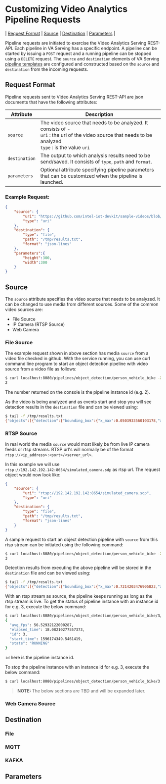 # Customizing Video Analytics Pipeline Requests
| [Request Format](#request-format) | [Source](#source) | [Destination](#destination) | [Parameters](#parameters) | 

Pipeline requests are initiated to exercise the Video Analytics Serving REST-API. Each pipeline in VA Serving has a specific endpoint. A pipeline can be started by issuing a `POST` request and a running pipeline can be stopped using a `DELETE` request. The `source` and `destination` elements of VA Serving [pipeline templates](./defining_pipelines.md#pipeline_templates) are configured and constructed based on the `source` and `destination` from the incoming requests.

## Request Format
Pipeline requests sent to Video Analytics Serving REST-API are json documents that have the following attributes:

|Attribute | Description |
|---------|-----|
|`source`|The video source that needs to be analyzed. It consists of - <br> 	`uri` : the uri of the video source that needs to be analyzed <br> 	`type` : is the value `uri` |
|`destination`|The output to which analysis results need to be send/saved. It consists of `type`, `path` and `format`. |
|`parameters`|Optional attribute specifying pipeline parameters that can be customized when the pipeline is launched.|

### Example Request:
```json
{
	"source": {
		"uri": "https://github.com/intel-iot-devkit/sample-videos/blob/master/person-bicycle-car-detection.mp4?raw=true",
		"type": "uri"
	},
	"destination": {
		"type": "file",
		"path": "/tmp/results.txt",
		"format": "json-lines"
	},
	"parameters":{
		"height":300,
		"width":300
	}
}
```

## Source

The `source` attribute specifies the video source that needs to be analyzed. It can be changed to use media from different sources. 
Some of the common video sources are: 
* File Source
* IP Camera (RTSP Source)
* Web Camera

### File Source
The example request shown in above section has media `source` from a video file checked in github. With the service running, you can use curl command line program to start an object detection pipeline with video source from a video file as follows:
```bash
$ curl localhost:8080/pipelines/object_detection/person_vehicle_bike -X POST -H 'Content-Type: application/json' -d '{ "source": { "uri": "https://github.com/intel-iot-devkit/sample-videos/blob/master/person-bicycle-car-detection.mp4?raw=true", "type": "uri" }, "destination": { "type": "file", "path": "/tmp/results.txt", "format":"json-lines"}}'
2
```
The number returned on the console is the pipeline instance id (e.g. 2).

As the video is being analyzed and as events start and stop you will see detection results in the `destination` file and can be viewed using:

```bash
$ tail -f /tmp/results.txt
{"objects":[{"detection":{"bounding_box":{"x_max":0.0503933560103178,"x_min":0.0,"y_max":0.34233352541923523,"y_min":0.14351698756217957},"confidence":0.6430817246437073,"label":"vehicle","label_id":2},"h":86,"roi_type":"vehicle","w":39,"x":0,"y":62}],"resolution":{"height":432,"width":768},"source":"https://github.com/intel-iot-devkit/sample-videos/blob/master/person-bicycle-car-detection.mp4?raw=true","timestamp":49250000000}
```

### RTSP Source
In real world the media `source` would most likely be from live IP camera feeds or rtsp streams. RTSP url's will normally be of the format `rtsp://<ip_address>:<port>/<server_url>`. 

In this example we will use `rtsp://192.142.192.142:8654/simulated_camera.sdp` as rtsp url. The request object would now look like:
```json
{
	"source": {
		"uri": "rtsp://192.142.192.142:8654/simulated_camera.sdp",
		"type": "uri"
	},
	"destination": {
		"type": "file",
		"path": "/tmp/results.txt",
		"format": "json-lines"
	}
}
```
A sample request to start an object detection pipeline with `source` from this rtsp stream can be initiated using the following command:
```bash
$ curl localhost:8080/pipelines/object_detection/person_vehicle_bike -X POST -H 'Content-Type: application/json' -d '{ "source": { "uri": "rtsp://192.142.192.142:8654/simulated_camera.sdp", "type": "uri" }, "destination": { "type": "file", "path": "/tmp/results.txt", "format":"json-lines"}}'
3
```

Detection results from executing the above pipeline will be stored in the `destination` file and can be viewed using:
```bash
$ tail -f /tmp/results.txt
{"objects":[{"detection":{"bounding_box":{"x_max":0.7214203476905823,"x_min":0.5804712176322937,"y_max":0.7988698482513428,"y_min":0.5221277475357056},"confidence":0.5024334192276001,"label":"tvmonitor","label_id":20},"h":299,"roi_type":"tvmonitor","w":271,"x":1115,"y":564}],"resolution":{"height":1080,"width":1920},"source":"rtsp://192.142.192.142:8654/simulated_camera.sdp","timestamp":424246323158}
```

With an rtsp stream as source, the pipeline keeps running as long as the rtsp stream is live. 
To get the status of pipeline instance with an instance id for e.g. 3, execute the below command:
```bash
$ curl localhost:8080/pipelines/object_detection/person_vehicle_bike/3/status -X GET
{
  "avg_fps": 56.52932122000287,
  "elapsed_time": 18.08210277557373,
  "id": 3,
  "start_time": 1596174349.5461419,
  "state": "RUNNING"
}
```
`id` here is the pipeline instance id.

To stop the pipeline instance with an instance id for e.g. 3, execute the below command:
```bash
$ curl localhost:8080/pipelines/object_detection/person_vehicle_bike/3 -X DELETE
```

> **NOTE:** The below sections are TBD and will be expanded later.

###  Web Camera Source

## Destination

### File

### MQTT

### KAFKA

## Parameters 



